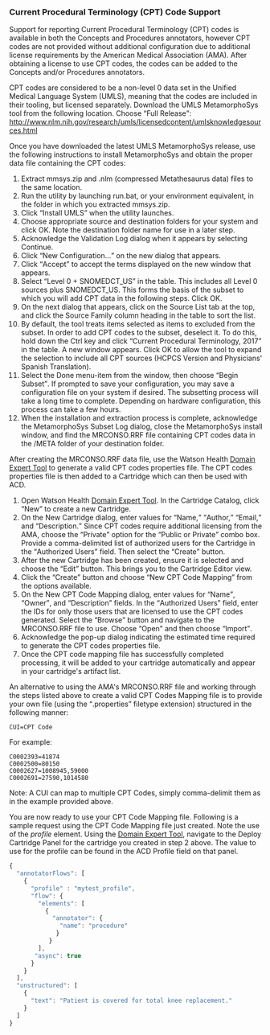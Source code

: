 <h3 id="cptCodeSupport">Current Procedural Terminology (CPT) Code Support</h3>

Support for reporting Current Procedural Terminology (CPT) codes is available in both the Concepts and Procedures annotators, however CPT codes are not provided without additional configuration due to additional license requirements by the American Medical Association (AMA). After obtaining a license to use CPT codes, the codes can be added to the Concepts and/or Procedures annotators.

CPT codes are considered to be a non-level 0 data set in the Unified Medical Language System (UMLS), meaning that the codes are included in their tooling, but licensed separately. Download the UMLS MetamorphoSys tool from the following location. Choose <q>Full Release</q>: http://www.nlm.nih.gov/research/umls/licensedcontent/umlsknowledgesources.html

Once you have downloaded the latest UMLS MetamorphoSys release, use the following instructions to install MetamorphoSys and obtain the proper data file containing the CPT codes:

1.  Extract mmsys.zip and .nlm (compressed Metathesaurus data) files to the same location.
2.  Run the utility by launching run.bat, or your environment equivalent, in the folder in which you extracted mmsys.zip.
3.  Click <q>Install UMLS</q> when the utility launches.
4.  Choose appropriate source and destination folders for your system and click OK. Note the destination folder name for use in a later step.
5.  Acknowledge the Validation Log dialog when it appears by selecting Continue.
6.  Click <q>New Configuration...</q> on the new dialog that appears.
7.  Click <q>Accept</q> to accept the terms displayed on the new window that appears.
8.  Select <q>Level 0 + SNOMEDCT_US</q> in the table. This includes all Level 0 sources plus SNOMEDCT_US. This forms the basis of the subset to which you will add CPT data in the following steps. Click OK.
9.  On the next dialog that appears, click on the Source List tab at the top, and click the Source Family column heading in the table to sort the list.
10. By default, the tool treats items selected as items to excluded from the subset. In order to add CPT codes to the subset, deselect it. To do this, hold down the Ctrl key and click “Current Procedural Terminology, 2017” in the table. A new window appears. Click OK to allow the tool to expand the selection to include all CPT sources (HCPCS Version and Physicians' Spanish Translation).
11. Select the Done menu-item from the window, then choose <q>Begin Subset</q>. If prompted to save your configuration, you may save a configuration file on your system if desired. The subsetting process will take a long time to complete. Depending on hardware configuration, this process can take a few hours.
12. When the installation and extraction process is complete, acknowledge the MetamorphoSys Subset Log dialog, close the MetamorphoSys install window, and find the MRCONSO.RRF file containing CPT codes data in the /META folder of your destination folder.

After creating the MRCONSO.RRF data file, use the Watson Health [Domain Expert Tool](http://watsonpow01.rch.stglabs.ibm.com/services/cartridge_det/) to generate a valid CPT codes properties file. The CPT codes properties file is then added to a Cartridge which can then be used with ACD.

1.  Open Watson Health [Domain Expert Tool](http://watsonpow01.rch.stglabs.ibm.com/services/cartridge_det/). In the Cartridge Catalog, click <q>New</q> to create a new Cartridge.
2.  On the New Cartridge dialog, enter values for <q>Name,</q> <q>Author,</q> <q>Email,</q> and <q>Description.</q> Since CPT codes require additional licensing from the AMA, choose the <q>Private</q> option for the <q>Public or Private</q> combo box. Provide a comma-delimited list of authorized users for the Cartridge in the <q>Authorized Users</q> field. Then select the <q>Create</q> button.
3.  After the new Cartridge has been created, ensure it is selected and choose the <q>Edit</q> button. This brings you to the Cartridge Editor view.
4.  Click the <q>Create</q> button and choose <q>New CPT Code Mapping</q> from the options available.
5.  On the New CPT Code Mapping dialog, enter values for <q>Name</q>, <q>Owner</q>, and <q>Description</q> fields. In the <q>Authorized Users</q> field, enter the IDs for only those users that are licensed to use the CPT codes generated. Select the <q>Browse</q> button and navigate to the MRCONSO.RRF file to use. Choose <q>Open</q> and then choose <q>Import</q>.
6.  Acknowledge the pop-up dialog indicating the estimated time required to generate the CPT codes properties file.
7.  Once the CPT code mapping file has successfully completed processing, it will be added to your cartridge automatically and appear in your cartridge's artifact list.

An alternative to using the AMA's MRCONSO.RRF file and working through the steps listed above to create a valid CPT Codes Mapping file is to provide your own file (using the <q>.properties</q> filetype extension) structured in the following manner:

```console
CUI=CPT Code
```

For example:

```console
C0002393=41874
C0002500=80150
C0002627=1008945,59000
C0002691=27590,1014580
```
Note: A CUI can map to multiple CPT Codes, simply comma-delimit them as in the example provided above.

You are now ready to use your CPT Code Mapping file. Following is a sample request using the CPT Code Mapping file just created. Note the use of the _profile_ element. Using the [Domain Expert Tool](http://watsonpow01.rch.stglabs.ibm.com/services/cartridge_det/), navigate to the Deploy Cartridge Panel for the cartridge you created in step 2 above. The value to use for the profile can be found in the ACD Profile field on that panel.

```javascript
{
  "annotatorFlows": [
    {
      "profile" : "mytest_profile",
      "flow": {
        "elements": [
          {
            "annotator": {
              "name": "procedure"
             }
           }
        ],
       "async": true
      }
    }
  ],
  "unstructured": [
    {
      "text": "Patient is covered for total knee replacement."
    }
  ]
}
```
